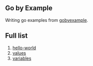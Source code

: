 ## Go by Example

Writing go examples from [gobyexample](https://gobyexample.com/).

## Full list

01. [hello-world](src/01-hello-world)
02. [values](src/02-values)
03. [variables](src/03-variables)

